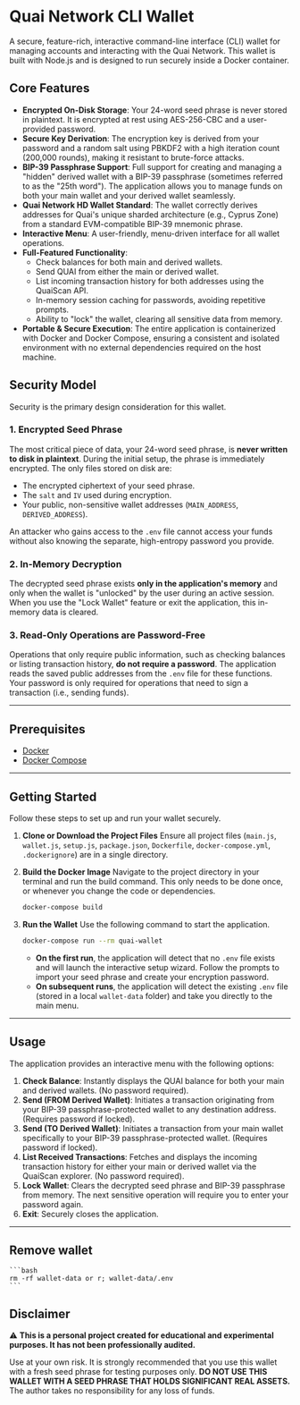 # Quai Network CLI Wallet

A secure, feature-rich, interactive command-line interface (CLI) wallet for managing accounts and interacting with the Quai Network. This wallet is built with Node.js and is designed to run securely inside a Docker container.

## Core Features

- **Encrypted On-Disk Storage**: Your 24-word seed phrase is never stored in plaintext. It is encrypted at rest using AES-256-CBC and a user-provided password.
- **Secure Key Derivation**: The encryption key is derived from your password and a random salt using PBKDF2 with a high iteration count (200,000 rounds), making it resistant to brute-force attacks.
- **BIP-39 Passphrase Support**: Full support for creating and managing a "hidden" derived wallet with a BIP-39 passphrase (sometimes referred to as the "25th word"). The application allows you to manage funds on both your main wallet and your derived wallet seamlessly.
- **Quai Network HD Wallet Standard**: The wallet correctly derives addresses for Quai's unique sharded architecture (e.g., Cyprus Zone) from a standard EVM-compatible BIP-39 mnemonic phrase.
- **Interactive Menu**: A user-friendly, menu-driven interface for all wallet operations.
- **Full-Featured Functionality**:
    - Check balances for both main and derived wallets.
    - Send QUAI from either the main or derived wallet.
    - List incoming transaction history for both addresses using the QuaiScan API.
    - In-memory session caching for passwords, avoiding repetitive prompts.
    - Ability to "lock" the wallet, clearing all sensitive data from memory.
- **Portable & Secure Execution**: The entire application is containerized with Docker and Docker Compose, ensuring a consistent and isolated environment with no external dependencies required on the host machine.

## Security Model

Security is the primary design consideration for this wallet.

### 1. Encrypted Seed Phrase
The most critical piece of data, your 24-word seed phrase, is **never written to disk in plaintext**. During the initial setup, the phrase is immediately encrypted. The only files stored on disk are:
- The encrypted ciphertext of your seed phrase.
- The `salt` and `IV` used during encryption.
- Your public, non-sensitive wallet addresses (`MAIN_ADDRESS`, `DERIVED_ADDRESS`).

An attacker who gains access to the `.env` file cannot access your funds without also knowing the separate, high-entropy password you provide.

### 2. In-Memory Decryption
The decrypted seed phrase exists **only in the application's memory** and only when the wallet is "unlocked" by the user during an active session. When you use the "Lock Wallet" feature or exit the application, this in-memory data is cleared.

### 3. Read-Only Operations are Password-Free
Operations that only require public information, such as checking balances or listing transaction history, **do not require a password**. The application reads the saved public addresses from the `.env` file for these functions. Your password is only required for operations that need to sign a transaction (i.e., sending funds).

---

## Prerequisites

- [Docker](https://docs.docker.com/get-docker/)
- [Docker Compose](https://docs.docker.com/compose/install/)

---

## Getting Started

Follow these steps to set up and run your wallet securely.

1.  **Clone or Download the Project Files**
    Ensure all project files (`main.js`, `wallet.js`, `setup.js`, `package.json`, `Dockerfile`, `docker-compose.yml`, `.dockerignore`) are in a single directory.

2.  **Build the Docker Image**
    Navigate to the project directory in your terminal and run the build command. This only needs to be done once, or whenever you change the code or dependencies.
    ```bash
    docker-compose build
    ```

3.  **Run the Wallet**
    Use the following command to start the application.
    ```bash
    docker-compose run --rm quai-wallet
    ```
    - **On the first run**, the application will detect that no `.env` file exists and will launch the interactive setup wizard. Follow the prompts to import your seed phrase and create your encryption password.
    - **On subsequent runs**, the application will detect the existing `.env` file (stored in a local `wallet-data` folder) and take you directly to the main menu.

---

## Usage

The application provides an interactive menu with the following options:

1.  **Check Balance**: Instantly displays the QUAI balance for both your main and derived wallets. (No password required).
2.  **Send (FROM Derived Wallet)**: Initiates a transaction originating from your BIP-39 passphrase-protected wallet to any destination address. (Requires password if locked).
3.  **Send (TO Derived Wallet)**: Initiates a transaction from your main wallet specifically to your BIP-39 passphrase-protected wallet. (Requires password if locked).
4.  **List Received Transactions**: Fetches and displays the incoming transaction history for either your main or derived wallet via the QuaiScan explorer. (No password required).
5.  **Lock Wallet**: Clears the decrypted seed phrase and BIP-39 passphrase from memory. The next sensitive operation will require you to enter your password again.
6.  **Exit**: Securely closes the application.

---
## Remove wallet
    ```bash
    rm -rf wallet-data or r; wallet-data/.env
    ```

## Disclaimer

⚠️ **This is a personal project created for educational and experimental purposes. It has not been professionally audited.**

Use at your own risk. It is strongly recommended that you use this wallet with a fresh seed phrase for testing purposes only. **DO NOT USE THIS WALLET WITH A SEED PHRASE THAT HOLDS SIGNIFICANT REAL ASSETS.** The author takes no responsibility for any loss of funds.
